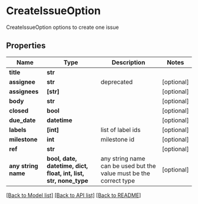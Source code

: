 # CreateIssueOption

CreateIssueOption options to create one issue

## Properties
Name | Type | Description | Notes
------------ | ------------- | ------------- | -------------
**title** | **str** |  | 
**assignee** | **str** | deprecated | [optional] 
**assignees** | **[str]** |  | [optional] 
**body** | **str** |  | [optional] 
**closed** | **bool** |  | [optional] 
**due_date** | **datetime** |  | [optional] 
**labels** | **[int]** | list of label ids | [optional] 
**milestone** | **int** | milestone id | [optional] 
**ref** | **str** |  | [optional] 
**any string name** | **bool, date, datetime, dict, float, int, list, str, none_type** | any string name can be used but the value must be the correct type | [optional]

[[Back to Model list]](../README.md#documentation-for-models) [[Back to API list]](../README.md#documentation-for-api-endpoints) [[Back to README]](../README.md)


